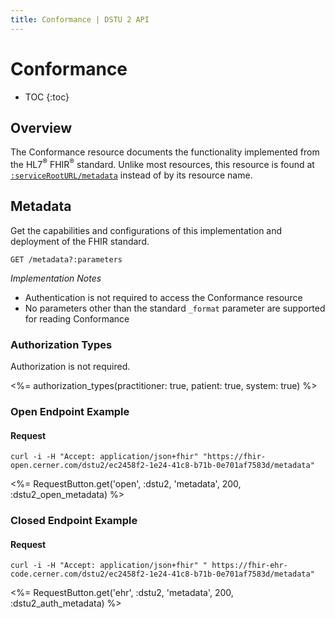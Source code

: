 ```yaml
---
title: Conformance | DSTU 2 API
---
```


# Conformance

* TOC
{:toc}

## Overview

The Conformance resource documents the functionality implemented from the HL7<sup>®</sup> FHIR<sup>®</sup> standard. Unlike most resources,
this resource is found at [`:serviceRootURL/metadata`] instead of by its resource name.

## Metadata

Get the capabilities and configurations of this implementation and deployment of the FHIR standard.

    GET /metadata?:parameters

_Implementation Notes_

* Authentication is not required to access the Conformance resource
* No parameters other than the standard `_format` parameter are supported for reading Conformance

### Authorization Types

Authorization is not required.

<%= authorization_types(practitioner: true, patient: true, system: true) %>

### Open Endpoint Example

#### Request

    curl -i -H "Accept: application/json+fhir" "https://fhir-open.cerner.com/dstu2/ec2458f2-1e24-41c8-b71b-0e701af7583d/metadata"

<%= RequestButton.get('open', :dstu2, 'metadata', 200, :dstu2_open_metadata) %>

### Closed Endpoint Example

#### Request

    curl -i -H "Accept: application/json+fhir" " https://fhir-ehr-code.cerner.com/dstu2/ec2458f2-1e24-41c8-b71b-0e701af7583d/metadata"

<%= RequestButton.get('ehr', :dstu2, 'metadata', 200, :dstu2_auth_metadata) %>

[`:serviceRootURL/metadata`]: ../../#service-root-url
